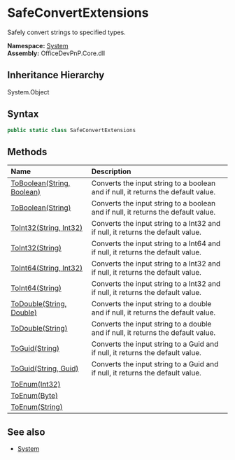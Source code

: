 # SafeConvertExtensions
Safely convert strings to specified types.  

**Namespace:** [System](System.md)  
**Assembly:** OfficeDevPnP.Core.dll  
## Inheritance Hierarchy
System.Object  
## Syntax
```C#
public static class SafeConvertExtensions
```
## Methods
|**Name**|**Description**|
|:-----|:-----|
| [ToBoolean(String, Boolean)](System.SafeConvertExtensions.3f71f0bb.md) | Converts the input string to a boolean and if null, it returns the default value.
| [ToBoolean(String)](System.SafeConvertExtensions.eb6b718c.md) | Converts the input string to a boolean and if null, it returns the default value.
| [ToInt32(String, Int32)](System.SafeConvertExtensions.c84c5211.md) | Converts the input string to a Int32 and if null, it returns the default value.
| [ToInt32(String)](System.SafeConvertExtensions.66e59ef2.md) | Converts the input string to a Int64 and if null, it returns the default value.
| [ToInt64(String, Int32)](System.SafeConvertExtensions.fb2e447d.md) | Converts the input string to a Int32 and if null, it returns the default value.
| [ToInt64(String)](System.SafeConvertExtensions.6d46a444.md) | Converts the input string to a Int32 and if null, it returns the default value.
| [ToDouble(String, Double)](System.SafeConvertExtensions.875d7352.md) | Converts the input string to a double and if null, it returns the default value.
| [ToDouble(String)](System.SafeConvertExtensions.af63fbbc.md) | Converts the input string to a double and if null, it returns the default value.
| [ToGuid(String)](System.SafeConvertExtensions.f23d8610.md) | Converts the input string to a Guid and if null, it returns the default value.
| [ToGuid(String, Guid)](System.SafeConvertExtensions.990fe8d9.md) | Converts the input string to a Guid and if null, it returns the default value.
| [ToEnum(Int32)](System.SafeConvertExtensions.5e8789b9.md) | 
| [ToEnum(Byte)](System.SafeConvertExtensions.3256f73f.md) | 
| [ToEnum(String)](System.SafeConvertExtensions.101a4929.md) | 
## See also
- [System](System.md)
